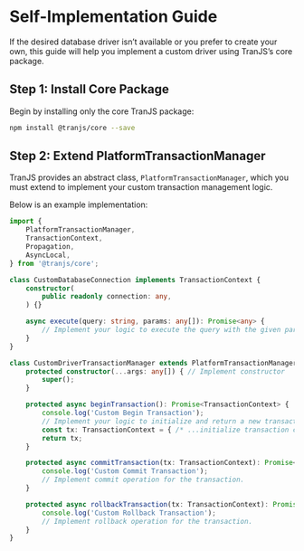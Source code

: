 # Self-Implementation Guide

If the desired database driver isn’t available or you prefer to create your own, this guide will help you implement a custom driver using TranJS’s core package.

## Step 1: Install Core Package

Begin by installing only the core TranJS package:

```bash
npm install @tranjs/core --save
```

## Step 2: Extend PlatformTransactionManager

TranJS provides an abstract class, `PlatformTransactionManager`, which you must extend to implement your custom transaction management logic.

Below is an example implementation:

```typescript
import {
    PlatformTransactionManager,
    TransactionContext,
    Propagation,
    AsyncLocal,
} from '@tranjs/core';

class CustomDatabaseConnection implements TransactionContext {
    constructor(
        public readonly connection: any,
    ) {}

    async execute(query: string, params: any[]): Promise<any> {
        // Implement your logic to execute the query with the given parameters.
    }
}

class CustomDriverTransactionManager extends PlatformTransactionManager<CustomDatabaseConnection> {
    protected constructor(...args: any[]) { // Implement constructor
        super();
    }

    protected async beginTransaction(): Promise<TransactionContext> {
        console.log('Custom Begin Transaction');
        // Implement your logic to initialize and return a new transaction context.
        const tx: TransactionContext = { /* ...initialize transaction context... */};
        return tx;
    }

    protected async commitTransaction(tx: TransactionContext): Promise<void> {
        console.log('Custom Commit Transaction');
        // Implement commit operation for the transaction.
    }

    protected async rollbackTransaction(tx: TransactionContext): Promise<void> {
        console.log('Custom Rollback Transaction');
        // Implement rollback operation for the transaction.
    }
}
```